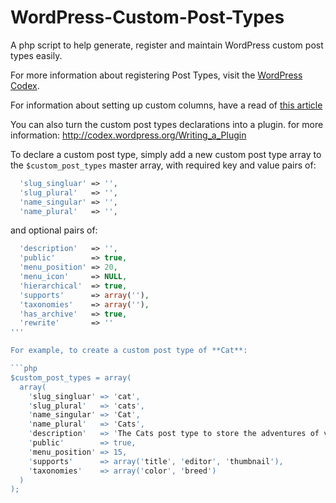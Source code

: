WordPress-Custom-Post-Types
===========================

A php script to help generate, register and maintain WordPress custom post types easily.

For more information about registering Post Types, visit the [WordPress Codex](http://codex.wordpress.org/Function_Reference/register_post_type).

For information about setting up custom columns, have a read of [this article](http://tareq.wedevs.com/2011/07/add-your-custom-columns-to-wordpress-admin-panel-tables/)

You can also turn the custom post types declarations into a plugin. for more information: http://codex.wordpress.org/Writing_a_Plugin
  
To declare a custom post type, simply add a new custom post type array to the `$custom_post_types` master array, with required key and value pairs of:
```php
  'slug_singluar' => '',
  'slug_plural'   => '',
  'name_singular' => '',
  'name_plural'   => '',
```
and optional pairs of:
```php
  'description'   => '',
  'public'        => true,
  'menu_position' => 20,
  'menu_icon'     => NULL,
  'hierarchical'  => true,
  'supports'      => array(''),
  'taxonomies'    => array(''),
  'has_archive'   => true,  
  'rewrite'       => '' 
'''

For example, to create a custom post type of **Cat**:

```php
$custom_post_types = array(
  array(
    'slug_singluar' => 'cat',
    'slug_plural'   => 'cats',
    'name_singular' => 'Cat',
    'name_plural'   => 'Cats',
    'description'   => 'The Cats post type to store the adventures of various cats',
    'public'        => true,
    'menu_position' => 15,
    'supports'      => array('title', 'editor', 'thumbnail'),
    'taxonomies'    => array('color', 'breed')
  )
);
```
